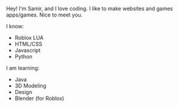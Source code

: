 Hey! I'm Samir, and I love coding. I like to make websites and games apps/games. Nice to meet you.

I know:
- Roblox LUA
- HTML/CSS
- Javascript
- Python

I am learning:
- Java
- 3D Modeling
- Design
- Blender (for Roblox)
